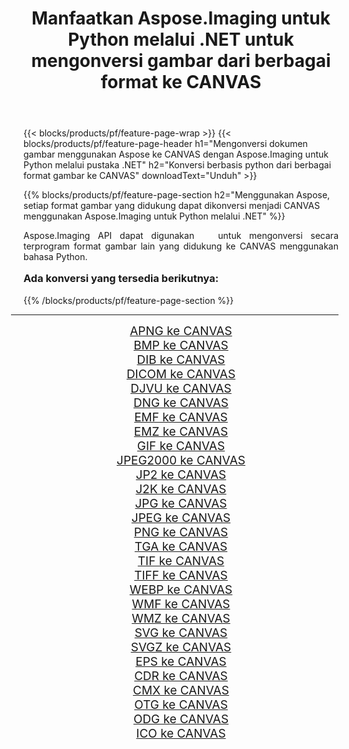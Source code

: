 ﻿---
title: Manfaatkan Aspose.Imaging untuk Python melalui .NET untuk mengonversi gambar dari berbagai format ke CANVAS 
weight: 3920
url: /id/python-net/conversion/to/canvas/ 
lang: id
langdirlevel: 2
locales: zh-hans,ja,it,ru,de,es,fr,nl,id,lt,pl,pt,vi,tr,ko,zh-hant,ar,hi,th,sv,cs,uk,he
description: Anda dapat menggunakan Aspose.Imaging untuk Python melalui pustaka .NET untuk mengonversi dari berbagai format ke CANVAS
---

{{< blocks/products/pf/feature-page-wrap >}}
{{< blocks/products/pf/feature-page-header h1="Mengonversi dokumen gambar menggunakan Aspose ke CANVAS dengan Aspose.Imaging untuk Python melalui pustaka .NET" h2="Konversi berbasis python dari berbagai format gambar ke CANVAS" downloadText="Unduh" >}}


{{% blocks/products/pf/feature-page-section  h2="Menggunakan Aspose, setiap format gambar yang didukung dapat dikonversi menjadi CANVAS menggunakan Aspose.Imaging untuk Python melalui .NET" %}}
<p align=justify>Aspose.Imaging API dapat digunakan   untuk mengonversi secara terprogram format gambar lain yang didukung ke CANVAS menggunakan bahasa Python.</p>
<h3 style="margin-top:16px;">
Ada konversi yang tersedia berikutnya:
</h3>
{{% /blocks/products/pf/feature-page-section %}}
<div class="container-fluid productfamilypage bg-gray">
    <div class="convertypes bg-gray agp-content section">
        <div class="container">
		<hr style="margin-left:-20px;"/>
		<div class="row other-converters" style="gap: 10px;font-size: 19px;text-align:center;">
		    <div class='col-md-3 other-converter remove-lp remove-rp'><a href="/imaging/id/python-net/conversion/apng-to-canvas/" style="padding:15px;">APNG ke CANVAS</a></div>
<div class='col-md-3 other-converter remove-lp remove-rp'><a href="/imaging/id/python-net/conversion/bmp-to-canvas/" style="padding:15px;">BMP ke CANVAS</a></div>
<div class='col-md-3 other-converter remove-lp remove-rp'><a href="/imaging/id/python-net/conversion/dib-to-canvas/" style="padding:15px;">DIB ke CANVAS</a></div>
<div class='col-md-3 other-converter remove-lp remove-rp'><a href="/imaging/id/python-net/conversion/dicom-to-canvas/" style="padding:15px;">DICOM ke CANVAS</a></div>
<div class='col-md-3 other-converter remove-lp remove-rp'><a href="/imaging/id/python-net/conversion/djvu-to-canvas/" style="padding:15px;">DJVU ke CANVAS</a></div>
<div class='col-md-3 other-converter remove-lp remove-rp'><a href="/imaging/id/python-net/conversion/dng-to-canvas/" style="padding:15px;">DNG ke CANVAS</a></div>
<div class='col-md-3 other-converter remove-lp remove-rp'><a href="/imaging/id/python-net/conversion/emf-to-canvas/" style="padding:15px;">EMF ke CANVAS</a></div>
<div class='col-md-3 other-converter remove-lp remove-rp'><a href="/imaging/id/python-net/conversion/emz-to-canvas/" style="padding:15px;">EMZ ke CANVAS</a></div>
<div class='col-md-3 other-converter remove-lp remove-rp'><a href="/imaging/id/python-net/conversion/gif-to-canvas/" style="padding:15px;">GIF ke CANVAS</a></div>
<div class='col-md-3 other-converter remove-lp remove-rp'><a href="/imaging/id/python-net/conversion/jpeg2000-to-canvas/" style="padding:15px;">JPEG2000 ke CANVAS</a></div>
<div class='col-md-3 other-converter remove-lp remove-rp'><a href="/imaging/id/python-net/conversion/jp2-to-canvas/" style="padding:15px;">JP2 ke CANVAS</a></div>
<div class='col-md-3 other-converter remove-lp remove-rp'><a href="/imaging/id/python-net/conversion/j2k-to-canvas/" style="padding:15px;">J2K ke CANVAS</a></div>
<div class='col-md-3 other-converter remove-lp remove-rp'><a href="/imaging/id/python-net/conversion/jpg-to-canvas/" style="padding:15px;">JPG ke CANVAS</a></div>
<div class='col-md-3 other-converter remove-lp remove-rp'><a href="/imaging/id/python-net/conversion/jpeg-to-canvas/" style="padding:15px;">JPEG ke CANVAS</a></div>
<div class='col-md-3 other-converter remove-lp remove-rp'><a href="/imaging/id/python-net/conversion/png-to-canvas/" style="padding:15px;">PNG ke CANVAS</a></div>
<div class='col-md-3 other-converter remove-lp remove-rp'><a href="/imaging/id/python-net/conversion/tga-to-canvas/" style="padding:15px;">TGA ke CANVAS</a></div>
<div class='col-md-3 other-converter remove-lp remove-rp'><a href="/imaging/id/python-net/conversion/tif-to-canvas/" style="padding:15px;">TIF ke CANVAS</a></div>
<div class='col-md-3 other-converter remove-lp remove-rp'><a href="/imaging/id/python-net/conversion/tiff-to-canvas/" style="padding:15px;">TIFF ke CANVAS</a></div>
<div class='col-md-3 other-converter remove-lp remove-rp'><a href="/imaging/id/python-net/conversion/webp-to-canvas/" style="padding:15px;">WEBP ke CANVAS</a></div>
<div class='col-md-3 other-converter remove-lp remove-rp'><a href="/imaging/id/python-net/conversion/wmf-to-canvas/" style="padding:15px;">WMF ke CANVAS</a></div>
<div class='col-md-3 other-converter remove-lp remove-rp'><a href="/imaging/id/python-net/conversion/wmz-to-canvas/" style="padding:15px;">WMZ ke CANVAS</a></div>
<div class='col-md-3 other-converter remove-lp remove-rp'><a href="/imaging/id/python-net/conversion/svg-to-canvas/" style="padding:15px;">SVG ke CANVAS</a></div>
<div class='col-md-3 other-converter remove-lp remove-rp'><a href="/imaging/id/python-net/conversion/svgz-to-canvas/" style="padding:15px;">SVGZ ke CANVAS</a></div>
<div class='col-md-3 other-converter remove-lp remove-rp'><a href="/imaging/id/python-net/conversion/eps-to-canvas/" style="padding:15px;">EPS ke CANVAS</a></div>
<div class='col-md-3 other-converter remove-lp remove-rp'><a href="/imaging/id/python-net/conversion/cdr-to-canvas/" style="padding:15px;">CDR ke CANVAS</a></div>
<div class='col-md-3 other-converter remove-lp remove-rp'><a href="/imaging/id/python-net/conversion/cmx-to-canvas/" style="padding:15px;">CMX ke CANVAS</a></div>
<div class='col-md-3 other-converter remove-lp remove-rp'><a href="/imaging/id/python-net/conversion/otg-to-canvas/" style="padding:15px;">OTG ke CANVAS</a></div>
<div class='col-md-3 other-converter remove-lp remove-rp'><a href="/imaging/id/python-net/conversion/odg-to-canvas/" style="padding:15px;">ODG ke CANVAS</a></div>
<div class='col-md-3 other-converter remove-lp remove-rp'><a href="/imaging/id/python-net/conversion/ico-to-canvas/" style="padding:15px;">ICO ke CANVAS</a></div>
                </div>
        </div>
    </div>
</div>
<br/>


